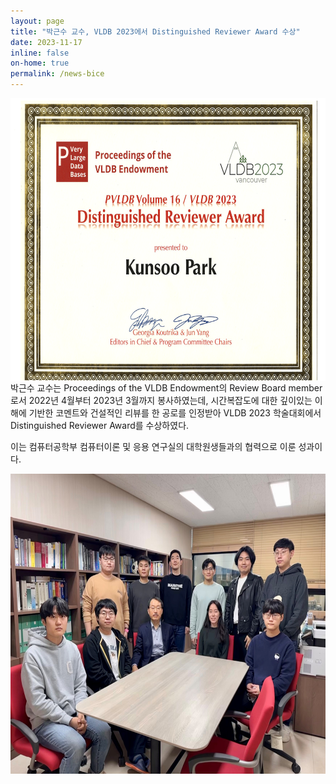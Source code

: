 ```yaml
---
layout: page
title: "박근수 교수, VLDB 2023에서 Distinguished Reviewer Award 수상"
date: 2023-11-17
inline: false
on-home: true
permalink: /news-bice
---
```


<div class='summary'>
<img src='assets/img/Distinguished-Reviewer-Award.png' alt='Distinguished-Reviewer-Award' style='width:640px;position:relative;left:0px;top:0px;overflow:auto;display:block;height:453px;'>
박근수 교수는 Proceedings of the VLDB Endowment의 Review Board member로서 2022년 4월부터 2023년 3월까지 봉사하였는데, 시간복잡도에 대한 깊이있는 이해에 기반한 코멘트와 건설적인 리뷰를 한 공로를 인정받아 VLDB 2023 학술대회에서 Distinguished Reviewer Award를 수상하였다.
</div>

이는 컴퓨터공학부 컴퓨터이론 및 응용 연구실의 대학원생들과의 협력으로 이룬 성과이다.

<img src='assets/img/Lab.jpg' alt='lab' style='width:640px;position:relative;left:0px;top:0px;overflow:auto;display:block;height:480px;'>

